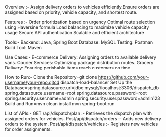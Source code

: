 Overview :-
       Assign delivery orders to vehicles efficiently.Ensure orders are assigned based on priority, vehicle capacity, and shortest route.
       
Features :-
Order prioritization based on urgency
Optimal route selection using Haversine formula
Load balancing to maximize vehicle capacity usage
Secure API authentication
Scalable and efficient architecture    

Tools:-
Backend: Java, Spring Boot
Database: MySQL
Testing: Postman
Build Tool: Maven

Use Cases:-
E-commerce Delivery: Assigning orders to available delivery vans.
Courier Services: Optimizing package distribution routes.
Grocery Delivery: Ensuring perishable items reach customers on time.

How to Run:-
Clone the Repository=git clone https://github.com/your-username/your-repo.gitcd dispatch-load-balancer
Set Up the Database=spring.datasource.url=jdbc:mysql://localhost:3306/dispatch_db
                    spring.datasource.username=root
                    spring.datasource.password=root
                    spring.security.user.name=admin
                    spring.security.user.password=admin123
Build and Run=mvn clean install
              mvn spring-boot:run
              
List of APIs:-
             GET /api/dispatch/plan :- Retrieves the dispatch plan with assigned orders for vehicles.
             Post/api/dispatch/orders :- Adds new delivery orders to the system.
             Post/api/dispatch/vehicles :- Registers new vehicles for order assignments.



 
